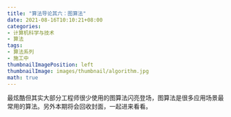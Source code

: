 ```yaml
---
title: "算法导论其六：图算法"
date: 2021-08-16T10:10:21+08:00
categories:
- 计算机科学与技术
- 算法
tags:
- 算法系列
- 施工中
thumbnailImagePosition: left
thumbnailImage: images/thumbnail/algorithm.jpg
math: true
---
```

最炫酷但其实大部分工程师很少使用的图算法闪亮登场，图算法是很多应用场景最常用的算法。另外本期将会回收封面，一起进来看看。
<!--more-->
